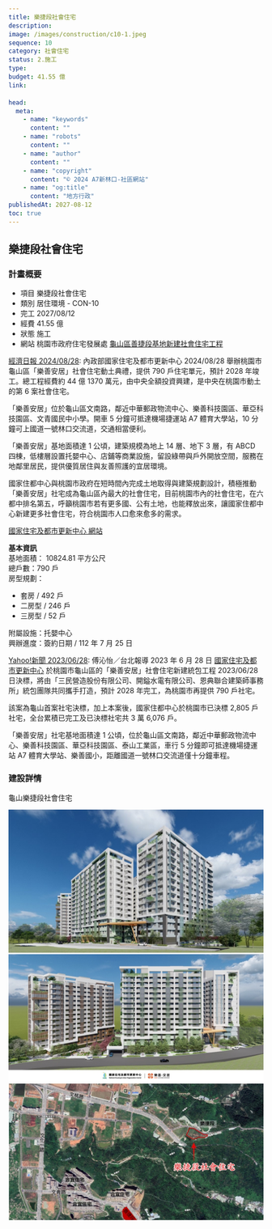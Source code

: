 ```yaml
---
title: 樂捷段社會住宅
description:
image: /images/construction/c10-1.jpeg
sequence: 10
category: 社會住宅
status: 2.施工
type:
budget: 41.55 億
link:

head:
  meta:
    - name: "keywords"
      content: ""
    - name: "robots"
      content: ""
    - name: "author"
      content: ""
    - name: "copyright"
      content: "© 2024 A7新林口-社區網站"
    - name: "og:title"
      content: "地方行政"
publishedAt: 2027-08-12
toc: true
---
```


## 樂捷段社會住宅

### 計畫概要

- 項目 樂捷段社會住宅
- 類別 居住環境 - CON-10
- 完工 2027/08/12
- 經費 41.55 億
- 狀態 施工
- 網站 桃園市政府住宅發展處 <a href="https://ohd.tycg.gov.tw/News_Content.aspx?n=8616&s=879083">龜山區善捷段基地新建社會住宅工程</a>

<a href="https://money.udn.com/money/story/7307/8191443">經濟日報 2024/08/28</a>:
內政部國家住宅及都市更新中心 2024/08/28 舉辦桃園市龜山區「樂善安居」社會住宅動土典禮，提供 790 戶住宅單元，預計 2028 年竣工。總工程經費約 44 億 1370 萬元，由中央全額投資興建，是中央在桃園市動土的第 6 案社會住宅。

「樂善安居」位於龜山區文南路，鄰近中華郵政物流中心、樂善科技園區、華亞科技園區、文青國民中小學。開車 5 分鐘可抵達機場捷運站 A7 體育大學站，10 分鐘可上國道一號林口交流道，交通相當便利。

「樂善安居」基地面積達 1 公頃，建築規模為地上 14 層、地下 3 層，有 ABCD 四棟，低樓層設置托嬰中心、店鋪等商業設施，留設綠帶與戶外開放空間，服務在地鄰里居民，提供優質居住與友善照護的宜居環境。

國家住都中心與桃園市政府在短時間內完成土地取得與建築規劃設計，積極推動「樂善安居」社宅成為龜山區內最大的社會住宅，目前桃園市內的社會住宅，在六都中排名第五，呼籲桃園市若有更多國、公有土地，也能釋放出來，讓國家住都中心新建更多社會住宅，符合桃園市人口愈來愈多的需求。

<a href="https://sh.hurc.org.tw/H/H-333-001?fbclid=IwY2xjawE70-dleHRuA2FlbQIxMAABHb4R8HkXhF3Q6oOnksx-PQ-D6b2b8KRqT02XQLanTSqnPT8DmesAuvCAwQ_aem_-1HVWvfNu6_L9-4jXN2izA">國家住宅及都市更新中心 網站</a>

**基本資訊**  
基地面積： 10824.81 平方公尺  
總戶數：790 戶  
房型規劃：

- 套房 / 492 戶
- 二房型 / 246 戶
- 三房型 / 52 戶

附屬設施：托嬰中心  
興辦進度：簽約日期 / 112 年 7 月 25 日

<a href="https://tw.news.yahoo.com/a7%E7%A7%91%E6%8A%80%E5%9C%92%E5%8D%80%E6%97%81%E6%A8%82%E5%96%84%E5%AE%89%E5%B1%85%E7%A4%BE%E5%AE%85-%E7%B5%B1%E5%8C%85%E5%B7%A5%E7%A8%8B%E6%B1%BA%E6%A8%99-121732491.html">Yahoo!新聞 2023/06/28</a>:
傅沁怡／台北報導
2023 年 6 月 28 日
<a href="https://www.hurc.org.tw/hurc/docDetail?uid=17&pid=10&doc_id=1265">國家住宅及都市更新中心</a> 於桃園市龜山區的「樂善安居」社會住宅新建統包工程 2023/06/28 日決標，將由「三民營造股份有限公司、開鎰水電有限公司、恩典聯合建築師事務所」統包團隊共同攜手打造，預計 2028 年完工，為桃園市再提供 790 戶社宅。

該案為龜山首案社宅決標，加上本案後，國家住都中心於桃園市已決標 2,805 戶社宅，全台累積已完工及已決標社宅共 3 萬 6,076 戶。

「樂善安居」社宅基地面積達 1 公頃，位於龜山區文南路，鄰近中華郵政物流中心、樂善科技園區、華亞科技園區、泰山工業區，車行 5 分鐘即可抵達機場捷運站 A7 體育大學站、樂善國小，距離國道一號林口交流道僅十分鐘車程。

### 建設詳情

龜山樂捷段社會住宅

![c34-4.jpeg](/images/construction/c34-4.jpeg)
![c34-2.jpeg](/images/construction/c34-2.jpeg)
![c34-1.jpeg](/images/construction/c34-1.jpeg)
